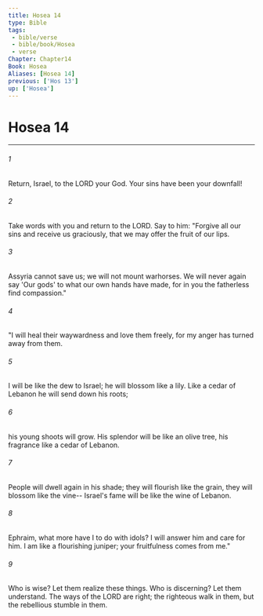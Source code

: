 ```yaml
---
title: Hosea 14
type: Bible
tags:
 - bible/verse
 - bible/book/Hosea
 - verse
Chapter: Chapter14
Book: Hosea
Aliases: [Hosea 14]
previous: ['Hos 13']
up: ['Hosea']
---
```

# Hosea 14

***


###### 1 
Return, Israel, to the LORD your God. Your sins have been your downfall! 

###### 2 
Take words with you and return to the LORD. Say to him: "Forgive all our sins and receive us graciously, that we may offer the fruit of our lips. 

###### 3 
Assyria cannot save us; we will not mount warhorses. We will never again say 'Our gods' to what our own hands have made, for in you the fatherless find compassion." 

###### 4 
"I will heal their waywardness and love them freely, for my anger has turned away from them. 

###### 5 
I will be like the dew to Israel; he will blossom like a lily. Like a cedar of Lebanon he will send down his roots; 

###### 6 
his young shoots will grow. His splendor will be like an olive tree, his fragrance like a cedar of Lebanon. 

###### 7 
People will dwell again in his shade; they will flourish like the grain, they will blossom like the vine-- Israel's fame will be like the wine of Lebanon. 

###### 8 
Ephraim, what more have I to do with idols? I will answer him and care for him. I am like a flourishing juniper; your fruitfulness comes from me." 

###### 9 
Who is wise? Let them realize these things. Who is discerning? Let them understand. The ways of the LORD are right; the righteous walk in them, but the rebellious stumble in them. 
